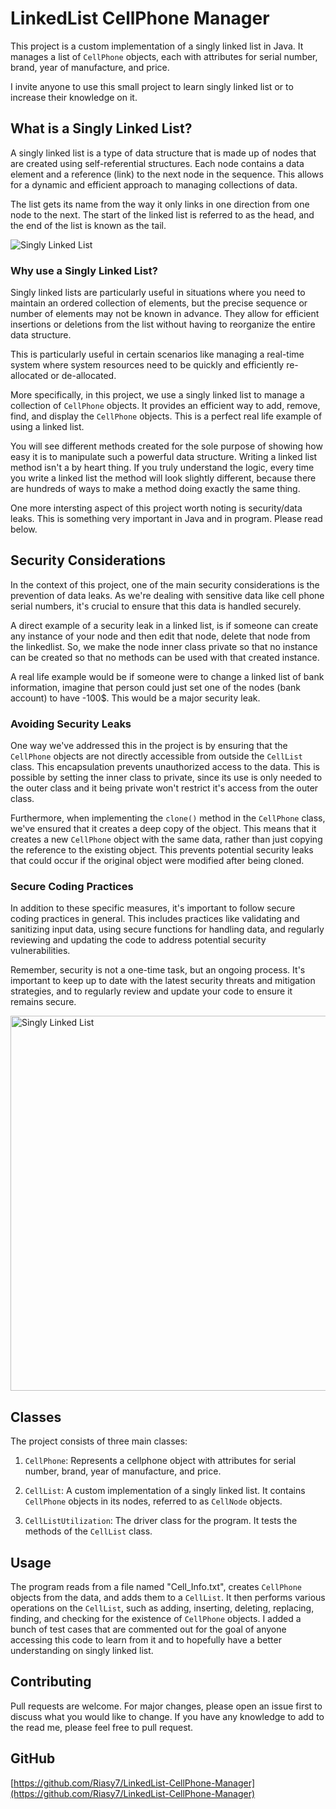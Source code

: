 # LinkedList CellPhone Manager

This project is a custom implementation of a singly linked list in Java. It manages a list of `CellPhone` objects, each with attributes for serial number, brand, year of manufacture, and price.

I invite anyone to use this small project to learn singly linked list or to increase their knowledge on it.

## What is a Singly Linked List?

A singly linked list is a type of data structure that is made up of nodes that are created using self-referential structures. Each node contains a data element and a reference (link) to the next node in the sequence. This allows for a dynamic and efficient approach to managing collections of data.

The list gets its name from the way it only links in one direction from one node to the next. The start of the linked list is referred to as the head, and the end of the list is known as the tail.

<img src="https://media.geeksforgeeks.org/wp-content/cdn-uploads/20200922124319/Singly-Linked-List1.png" alt="Singly Linked List">

### Why use a Singly Linked List?

Singly linked lists are particularly useful in situations where you need to maintain an ordered collection of elements, but the precise sequence or number of elements may not be known in advance. They allow for efficient insertions or deletions from the list without having to reorganize the entire data structure.

This is particularly useful in certain scenarios like managing a real-time system where system resources need to be quickly and efficiently re-allocated or de-allocated.

More specifically, in this project, we use a singly linked list to manage a collection of `CellPhone` objects. It provides an efficient way to add, remove, find, and display the `CellPhone` objects. This is a perfect real life example of using a linked list.

You will see different methods created for the sole purpose of showing how easy it is to manipulate such a powerful data structure. Writing a linked list method isn't a by heart thing. If you truly understand the logic, every time you write a linked list the method will look slightly different, because there are hundreds of ways to make a method doing exactly the same thing.

One more intersting aspect of this project worth noting is security/data leaks. This is something very important in Java and in program. Please read below.

## Security Considerations

In the context of this project, one of the main security considerations is the prevention of data leaks. As we're dealing with sensitive data like cell phone serial numbers, it's crucial to ensure that this data is handled securely.

A direct example of a security leak in a linked list, is if someone can create any instance of your node and then edit that node, delete that node from the linkedlist. So, we make the node inner class private so that no instance can be created so that no methods can be used with that created instance. 

A real life example would be if someone were to change a linked list of bank information, imagine that person could just set one of the nodes (bank account) to have -100$. This would be a major security leak.

### Avoiding Security Leaks

One way we've addressed this in the project is by ensuring that the `CellPhone` objects are not directly accessible from outside the `CellList` class. This encapsulation prevents unauthorized access to the data. This is possible by setting the inner class to private, since its use is only needed to the outer class and it being private won't restrict it's access from the outer class.

Furthermore, when implementing the `clone()` method in the `CellPhone` class, we've ensured that it creates a deep copy of the object. This means that it creates a new `CellPhone` object with the same data, rather than just copying the reference to the existing object. This prevents potential security leaks that could occur if the original object were modified after being cloned.

### Secure Coding Practices

In addition to these specific measures, it's important to follow secure coding practices in general. This includes practices like validating and sanitizing input data, using secure functions for handling data, and regularly reviewing and updating the code to address potential security vulnerabilities.

Remember, security is not a one-time task, but an ongoing process. It's important to keep up to date with the latest security threats and mitigation strategies, and to regularly review and update your code to ensure it remains secure.

<img src="https://imageio.forbes.com/specials-images/imageserve/65aebd3ac11780d4dcfde276/Red-circuit-board-background--open-padlock-displayed-alongside--data-leak--and/960x0.jpg?format=jpg&width=960" alt="Singly Linked List" width = 600px>

## Classes

The project consists of three main classes:

1. `CellPhone`: Represents a cellphone object with attributes for serial number, brand, year of manufacture, and price.

2. `CellList`: A custom implementation of a singly linked list. It contains `CellPhone` objects in its nodes, referred to as `CellNode` objects.

3. `CellListUtilization`: The driver class for the program. It tests the methods of the `CellList` class.

## Usage

The program reads from a file named "Cell_Info.txt", creates `CellPhone` objects from the data, and adds them to a `CellList`. It then performs various operations on the `CellList`, such as adding, inserting, deleting, replacing, finding, and checking for the existence of `CellPhone` objects. I added a bunch of test cases that are commented out for the goal of anyone accessing this code to learn from it and to hopefully have a better understanding on singly linked list.

## Contributing

Pull requests are welcome. For major changes, please open an issue first to discuss what you would like to change. If you have any knowledge to add to the read me, please feel free to pull request.

## GitHub

[https://github.com/Riasy7/LinkedList-CellPhone-Manager](https://github.com/Riasy7/LinkedList-CellPhone-Manager)
